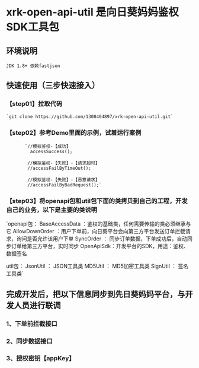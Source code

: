 # xrk-open-api-util 是向日葵妈妈鉴权SDK工具包

## 环境说明
`JDK 1.8+
依赖fastjson`

## 快速使用（三步快速接入）

### 【step01】拉取代码

    `git clone https://github.com/1308404897/xrk-open-api-util.git`
   
### 【step02】参考Demo里面的示例，试着运行案例
           `//模拟鉴权-【成功】
             accessSuccess();
    
            //模拟鉴权-【失败】-【请求超时】
            //accessFailByTimeOut();
    
            //模拟鉴权-【失败】-【恶意请求】
            //accessFailByBadRequest();`

    
### 【step03】将openapi包和util包下面的类拷贝到自己的工程，开发自己的业务，以下是主要的类说明
`openapi包：
       BaseAccessData ：鉴权的基础类，任何需要传输的类必须继承与它
       AllowDownOrder ：用户下单前，向日葵平台会向第三方平台发送订单拦截请求，询问是否允许该用户下单
       SyncOrder ： 同步订单数据，下单成功后，自动同步订单给第三方平台，实时同步
       OpenApiSdk：开发平台的SDK，用途：鉴权、数据签名

 util包：
       JsonUtil ： JSON工具类
       MD5Util  ： MD5加密工具类
       SignUtil ： 签名工具类`
 
       
## 完成开发后，把以下信息同步到先日葵妈妈平台，与开发人员进行联调
 ### 1、下单前拦截接口
 ### 2、同步数据接口
 ### 3、授权密钥【appKey】
       
